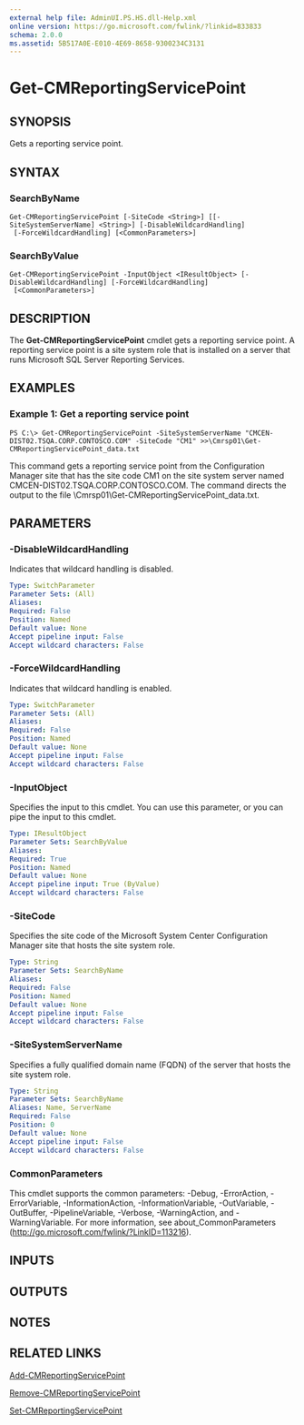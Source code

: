 ```yaml
---
external help file: AdminUI.PS.HS.dll-Help.xml
online version: https://go.microsoft.com/fwlink/?linkid=833833
schema: 2.0.0
ms.assetid: 5B517A0E-E010-4E69-8658-9300234C3131
---
```


# Get-CMReportingServicePoint

## SYNOPSIS
Gets a reporting service point.

## SYNTAX

### SearchByName
```
Get-CMReportingServicePoint [-SiteCode <String>] [[-SiteSystemServerName] <String>] [-DisableWildcardHandling]
 [-ForceWildcardHandling] [<CommonParameters>]
```

### SearchByValue
```
Get-CMReportingServicePoint -InputObject <IResultObject> [-DisableWildcardHandling] [-ForceWildcardHandling]
 [<CommonParameters>]
```

## DESCRIPTION
The **Get-CMReportingServicePoint** cmdlet gets a reporting service point.
A reporting service point is a site system role that is installed on a server that runs Microsoft SQL Server Reporting Services.

## EXAMPLES

### Example 1: Get a reporting service point
```
PS C:\> Get-CMReportingServicePoint -SiteSystemServerName "CMCEN-DIST02.TSQA.CORP.CONTOSCO.COM" -SiteCode "CM1" >>\Cmrsp01\Get-CMReportingServicePoint_data.txt
```

This command gets a reporting service point from the Configuration Manager site that has the site code CM1 on the site system server named CMCEN-DIST02.TSQA.CORP.CONTOSCO.COM.
The command directs the output to the file \Cmrsp01\Get-CMReportingServicePoint_data.txt.

## PARAMETERS

### -DisableWildcardHandling
Indicates that wildcard handling is disabled.

```yaml
Type: SwitchParameter
Parameter Sets: (All)
Aliases: 
Required: False
Position: Named
Default value: None
Accept pipeline input: False
Accept wildcard characters: False
```

### -ForceWildcardHandling
Indicates that wildcard handling is enabled.

```yaml
Type: SwitchParameter
Parameter Sets: (All)
Aliases: 
Required: False
Position: Named
Default value: None
Accept pipeline input: False
Accept wildcard characters: False
```

### -InputObject
Specifies the input to this cmdlet. 
You can use this parameter, or you can pipe the input to this cmdlet. 

```yaml
Type: IResultObject
Parameter Sets: SearchByValue
Aliases: 
Required: True
Position: Named
Default value: None
Accept pipeline input: True (ByValue)
Accept wildcard characters: False
```

### -SiteCode
Specifies the site code of the Microsoft System Center Configuration Manager site that hosts the site system role.

```yaml
Type: String
Parameter Sets: SearchByName
Aliases: 
Required: False
Position: Named
Default value: None
Accept pipeline input: False
Accept wildcard characters: False
```

### -SiteSystemServerName
Specifies a fully qualified domain name (FQDN) of the server that hosts the site system role.

```yaml
Type: String
Parameter Sets: SearchByName
Aliases: Name, ServerName
Required: False
Position: 0
Default value: None
Accept pipeline input: False
Accept wildcard characters: False
```

### CommonParameters
This cmdlet supports the common parameters: -Debug, -ErrorAction, -ErrorVariable, -InformationAction, -InformationVariable, -OutVariable, -OutBuffer, -PipelineVariable, -Verbose, -WarningAction, and -WarningVariable. For more information, see about_CommonParameters (http://go.microsoft.com/fwlink/?LinkID=113216).

## INPUTS

## OUTPUTS

## NOTES

## RELATED LINKS

[Add-CMReportingServicePoint](./Add-CMReportingServicePoint.md)

[Remove-CMReportingServicePoint](./Remove-CMReportingServicePoint.md)

[Set-CMReportingServicePoint](./Set-CMReportingServicePoint.md)


